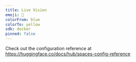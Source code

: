 ```yaml
---
title: Live Vision
emoji: 🐠
colorFrom: blue
colorTo: yellow
sdk: docker
pinned: false
---
```


Check out the configuration reference at https://huggingface.co/docs/hub/spaces-config-reference
